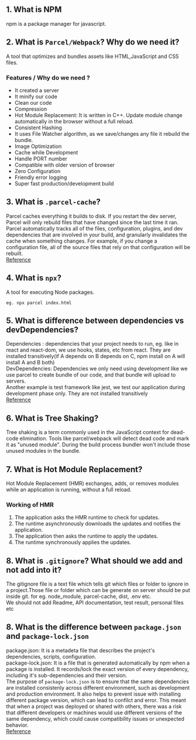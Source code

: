 ## 1. What is NPM
npm is a package manager for javascript.

## 2. What is `Parcel/Webpack`? Why do we need it?
A tool that optimizes and bundles assets like HTML,JavaScript and CSS files.
### Features / Why do we need ?
- It created a server
- It minify our code
- Clean our code
- Compression
- Hot Module Replacement: It is written in C++.  Update module change automatically in the browser without a full reload.
- Consistent Hashing
- It uses File Watcher algorithm, as we save/changes any file it rebuild the bundle.
- Image Optimization
- Cache while Development
- Handle PORT number
- Compatible with older version of browser
- Zero Configuration
- Friendly error logging
- Super fast production/development build

## 3. What is `.parcel-cache`?
Parcel caches everything it builds to disk. If you restart the dev server, Parcel will only rebuild files that have changed since the last time it ran. Parcel automatically tracks all of the files, configuration, plugins, and dev dependencies that are involved in your build, and granularly invalidates the cache when something changes. For example, if you change a configuration file, all of the source files that rely on that configuration will be rebuilt.
<br>
[Reference](https://parceljs.org/features/development/#caching)

## 4. What is `npx`?
A tool for executing Node packages.
```
eg. npx parcel index.html
```

## 5. What is difference between dependencies vs devDependencies?
Dependencies : dependencies that your project needs to run, eg. like in react and react-dom, we use hooks, states, etc from react.
They are installed transitively(if A depends on B depends on C, npm install on A will install A and B both)
<br>
DevDependencies: Dependencies we only need using development like we use parcel to create bundle of our code, and that bundle will upload to servers.<br>
Another example is test framework like jest, we test our application during development phase only.
They are not installed transitively
<br>
[Reference](https://stackoverflow.com/questions/18875674/whats-the-difference-between-dependencies-devdependencies-and-peerdependencie)

## 6. What is Tree Shaking?
Tree shaking is a term commonly used in the JavaScript context for dead-code elimination.
Tools like parcel/webpack will detect dead code and mark it as "unused module". During the build process bundler won't include those unused modules in the bundle.


## 7. What is Hot Module Replacement?
Hot Module Replacement (HMR) exchanges, adds, or removes modules while an application is running, without a full reload. 
### Working of HMR
1. The application asks the HMR runtime to check for updates.
2. The runtime asynchronously downloads the updates and notifies the application.
3. The application then asks the runtime to apply the updates.
4. The runtime synchronously applies the updates.

## 8. What is `.gitignore`? What should we add and not add into it?
The gitignore file is a text file which tells git which files or folder to ignore in a project.Those file or folder which can be generate on server should be put inside git.
for eg. node_module, parcel-cache, dist, .env etc. 
<br>
We should not add Readme, API documentation, test result, personal files etc

## 8. What is the difference between `package.json` and `package-lock.json`
package.json: It is a metadeta file that describes the project's dependencies, scripts, configuration.<br>
package-lock.json: It is a file that is generated automatically by npm when a package is installed. It records/lock the exact version of every dependency, including it's sub-dependencies and their version.
<br>
The purpose of ```package-lock.json``` is to ensure that the same dependencies are installed consistenly across different environment, such as development and production environment. It also helps to prevent issue with installing different package version, which can lead to confilct and error.
This meant that when a project was deployed or shared with others, there was a risk that different developers or machines would use different versions of the same dependency, which could cause compatibility issues or unexpected behavior.
<br>
[Reference](https://www.atatus.com/blog/package-json-vs-package-lock-json/)

